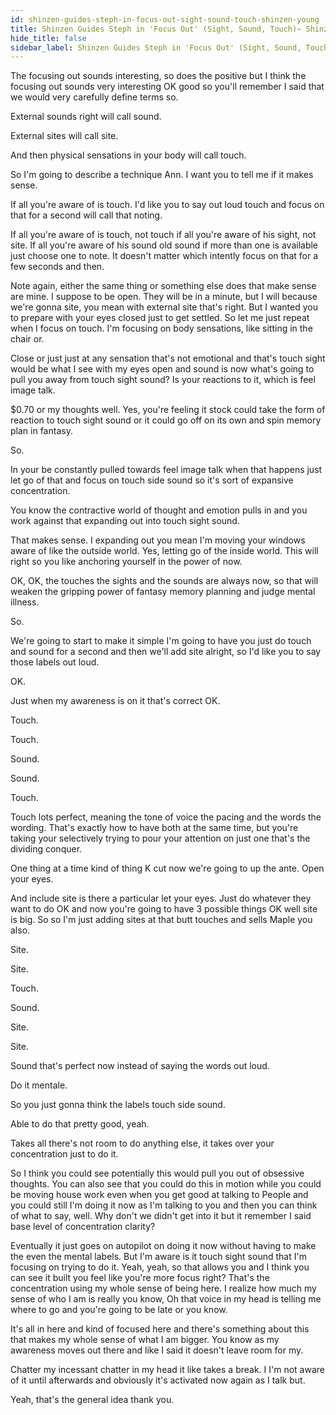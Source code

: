 ```yaml
---
id: shinzen-guides-steph-in-focus-out-sight-sound-touch-shinzen-young
title: Shinzen Guides Steph in 'Focus Out' (Sight, Sound, Touch)~ Shinzen Young
hide_title: false
sidebar_label: Shinzen Guides Steph in 'Focus Out' (Sight, Sound, Touch)~ Shinzen Young
---
```

The focusing out sounds interesting, so does the positive but I think the focusing out sounds very interesting OK good so you'll remember I said that we would very carefully define terms so.

External sounds right will call sound.

External sites will call site.

And then physical sensations in your body will call touch.

So I'm going to describe a technique Ann. I want you to tell me if it makes sense.

If all you're aware of is touch. I'd like you to say out loud touch and focus on that for a second will call that noting.

If all you're aware of is touch, not touch if all you're aware of his sight, not site. If all you're aware of his sound old sound if more than one is available just choose one to note. It doesn't matter which intently focus on that for a few seconds and then.



Note again, either the same thing or something else does that make sense are mine. I suppose to be open. They will be in a minute, but I will because we're gonna site, you mean with external site that's right. But I wanted you to prepare with your eyes closed just to get settled. So let me just repeat when I focus on touch. I'm focusing on body sensations, like sitting in the chair or.

Close or just just at any sensation that's not emotional and that's touch sight would be what I see with my eyes open and sound is now what's going to pull you away from touch sight sound? Is your reactions to it, which is feel image talk.

$0.70 or my thoughts well. Yes, you're feeling it stock could take the form of reaction to touch sight sound or it could go off on its own and spin memory plan in fantasy.

So.

In your be constantly pulled towards feel image talk when that happens just let go of that and focus on touch side sound so it's sort of expansive concentration.

You know the contractive world of thought and emotion pulls in and you work against that expanding out into touch sight sound.

That makes sense. I expanding out you mean I'm moving your windows aware of like the outside world. Yes, letting go of the inside world. This will right so you like anchoring yourself in the power of now.

OK, OK, the touches the sights and the sounds are always now, so that will weaken the gripping power of fantasy memory planning and judge mental illness.

So.

We're going to start to make it simple I'm going to have you just do touch and sound for a second and then we'll add site alright, so I'd like you to say those labels out loud.

OK.

Just when my awareness is on it that's correct OK.

Touch.

Touch.

Sound.

Sound.

Touch.

Touch lots perfect, meaning the tone of voice the pacing and the words the wording. That's exactly how to have both at the same time, but you're taking your selectively trying to pour your attention on just one that's the dividing conquer.

One thing at a time kind of thing K cut now we're going to up the ante. Open your eyes.

And include site is there a particular let your eyes. Just do whatever they want to do OK and now you're going to have 3 possible things OK well site is big. So so I'm just adding sites at that butt touches and sells Maple you also.

Site.

Site.

Touch.

Sound.



Site.

Site.

Sound that's perfect now instead of saying the words out loud.

Do it mentale.

So you just gonna think the labels touch side sound.





Able to do that pretty good, yeah.

Takes all there's not room to do anything else, it takes over your concentration just to do it.

So I think you could see potentially this would pull you out of obsessive thoughts. You can also see that you could do this in motion while you could be moving house work even when you get good at talking to People and you could still I'm doing it now as I'm talking to you and then you can think of what to say, well. Why don't we didn't get into it but it remember I said base level of concentration clarity?

Eventually it just goes on autopilot on doing it now without having to make the even the mental labels. But I'm aware is it touch sight sound that I'm focusing on trying to do it. Yeah, yeah, so that allows you and I think you can see it built you feel like you're more focus right? That's the concentration using my whole sense of being here. I realize how much my sense of who I am is really you know, Oh that voice in my head is telling me where to go and you're going to be late or you know.

It's all in here and kind of focused here and there's something about this that makes my whole sense of what I am bigger. You know as my awareness moves out there and like I said it doesn't leave room for my.

Chatter my incessant chatter in my head it like takes a break. I I'm not aware of it until afterwards and obviously it's activated now again as I talk but.

Yeah, that's the general idea thank you.

